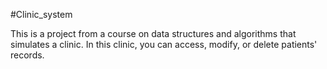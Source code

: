 #Clinic_system

This is a project from a course on data structures and algorithms that simulates a clinic. In this clinic, you can access, modify, or delete patients' records.
